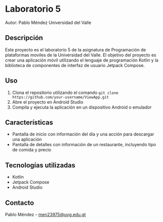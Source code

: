 Laboratorio 5
================

Autor: Pablo Méndez
Universidad del Valle

Descripción
-----------

Este proyecto es el laboratorio 5 de la asignatura de Programación de plataformas moviles de la Universidad del Valle. El objetivo del proyecto es crear una aplicación móvil utilizando el lenguaje de programación Kotlin y la biblioteca de componentes de interfaz de usuario Jetpack Compose.

Uso
----

1. Clona el repositorio utilizando el comando `git clone https://github.com/your-username/ViewApp.git`
2. Abre el proyecto en Android Studio
3. Compila y ejecuta la aplicación en un dispositivo Android o emulador

Características
--------------

* Pantalla de inicio con información del día y una acción para descargar una aplicación
* Pantalla de detalles con información de un restaurante, incluyendo tipo de comida y precio

Tecnologías utilizadas
--------------------

* Kotlin
* Jetpack Compose
* Android Studio

Contacto
---------

Pablo Méndez - [men23975@uvg.edu.gt](mailto:men23975@uvg.edu.gt)
